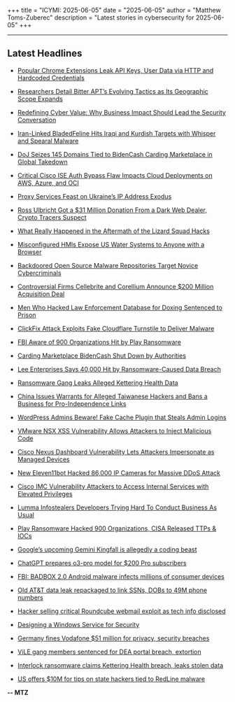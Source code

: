 +++
title = "ICYMI: 2025-06-05"
date = "2025-06-05"
author = "Matthew Toms-Zuberec"
description = "Latest stories in cybersecurity for 2025-06-05"
+++

---------------------------------------------------------------------------
## Latest Headlines
- [Popular Chrome Extensions Leak API Keys, User Data via HTTP and Hardcoded Credentials](https://thehackernews.com/2025/06/popular-chrome-extensions-leak-api-keys.html)

- [Researchers Detail Bitter APT’s Evolving Tactics as Its Geographic Scope Expands](https://thehackernews.com/2025/06/bitter-hacker-group-expands-cyber.html)

- [Redefining Cyber Value: Why Business Impact Should Lead the Security Conversation](https://thehackernews.com/2025/06/redefining-cyber-value-why-business.html)

- [Iran-Linked BladedFeline Hits Iraqi and Kurdish Targets with Whisper and Spearal Malware](https://thehackernews.com/2025/06/iran-linked-bladedfeline-hits-iraqi-and.html)

- [DoJ Seizes 145 Domains Tied to BidenCash Carding Marketplace in Global Takedown](https://thehackernews.com/2025/06/doj-seizes-145-domains-tied-to.html)

- [Critical Cisco ISE Auth Bypass Flaw Impacts Cloud Deployments on AWS, Azure, and OCI](https://thehackernews.com/2025/06/critical-cisco-ise-auth-bypass-flaw.html)

- [Proxy Services Feast on Ukraine’s IP Address Exodus](https://krebsonsecurity.com/2025/06/proxy-services-feast-on-ukraines-ip-address-exodus/)

- [Ross Ulbricht Got a $31 Million Donation From a Dark Web Dealer, Crypto Tracers Suspect](https://www.wired.com/story/ross-ulbricht-31-million-donation-alphabay/)

- [What Really Happened in the Aftermath of the Lizard Squad Hacks](https://www.wired.com/story/ctrl-alt-chaos-joe-tidy-book-excerpt/)

- [Misconfigured HMIs Expose US Water Systems to Anyone with a Browser](https://www.securityweek.com/misconfigured-hmis-expose-us-water-systems-to-anyone-with-a-browser/)

- [Backdoored Open Source Malware Repositories Target Novice Cybercriminals](https://www.securityweek.com/backdoored-open-source-malware-repositories-target-novice-cybercriminals/)

- [Controversial Firms Cellebrite and Corellium Announce $200 Million Acquisition Deal](https://www.securityweek.com/controversial-firms-cellebrite-and-corellium-announce-200-million-acquisition-deal/)

- [Men Who Hacked Law Enforcement Database for Doxing Sentenced to Prison](https://www.securityweek.com/men-who-hacked-law-enforcement-database-for-doxing-sentenced-to-prison/)

- [ClickFix Attack Exploits Fake Cloudflare Turnstile to Deliver Malware](https://www.securityweek.com/clickfix-attack-exploits-fake-cloudflare-turnstile-to-deliver-malware/)

- [FBI Aware of 900 Organizations Hit by Play Ransomware](https://www.securityweek.com/fbi-aware-of-900-organizations-hit-by-play-ransomware/)

- [Carding Marketplace BidenCash Shut Down by Authorities](https://www.securityweek.com/carding-marketplace-bidencash-shut-down-by-authorities/)

- [Lee Enterprises Says 40,000 Hit by Ransomware-Caused Data Breach](https://www.securityweek.com/lee-enterprises-says-40000-hit-by-ransomware-caused-data-breach/)

- [Ransomware Gang Leaks Alleged Kettering Health Data](https://www.securityweek.com/ransomware-gang-leaks-alleged-kettering-health-data/)

- [China Issues Warrants for Alleged Taiwanese Hackers and Bans a Business for Pro-Independence Links](https://www.securityweek.com/china-issues-warrants-for-alleged-taiwanese-hackers-and-bans-a-business-for-pro-independence-links/)

- [WordPress Admins Beware! Fake Cache Plugin that Steals Admin Logins](https://cybersecuritynews.com/wordpress-admins-fake-cache-plugin/)

- [VMware NSX XSS Vulnerability Allows Attackers to Inject Malicious Code](https://cybersecuritynews.com/vmware-nsx-xss-vulnerability/)

- [Cisco Nexus Dashboard Vulnerability Lets Attackers Impersonate as Managed Devices](https://cybersecuritynews.com/cisco-nexus-dashboard-fabric-controller-vulnerability/)

- [New Eleven11bot Hacked 86,000 IP Cameras for Massive DDoS Attack](https://cybersecuritynews.com/new-eleven11bot-hacked-86000-ip-cameras/)

- [Cisco IMC Vulnerability Attackers to Access Internal Services with Elevated Privileges](https://cybersecuritynews.com/cisco-imc-privilege-escalation-vulnerability/)

- [Lumma Infostealers Developers Trying Hard To Conduct Business As Usual](https://cybersecuritynews.com/lumma-infostealers-developers-trying-hard/)

- [Play Ransomware Hacked 900 Organizations, CISA Released TTPs & IOCs](https://cybersecuritynews.com/play-ransomware-ttps-iocs/)

- [Google’s upcoming Gemini Kingfall is allegedly a coding beast](https://www.bleepingcomputer.com/news/artificial-intelligence/googles-upcoming-gemini-kingfall-is-allegedly-a-coding-beast/)

- [ChatGPT prepares o3-pro model for $200 Pro subscribers](https://www.bleepingcomputer.com/news/artificial-intelligence/chatgpt-prepares-o3-pro-model-for-200-pro-subscribers/)

- [FBI: BADBOX 2.0 Android malware infects millions of consumer devices](https://www.bleepingcomputer.com/news/security/fbi-badbox-20-android-malware-infects-millions-of-consumer-devices/)

- [Old AT&T data leak repackaged to link SSNs, DOBs to 49M phone numbers](https://www.bleepingcomputer.com/news/security/old-atandt-data-leak-repackaged-to-link-ssns-dobs-to-49m-phone-numbers/)

- [Hacker selling critical Roundcube webmail exploit as tech info disclosed](https://www.bleepingcomputer.com/news/security/hacker-selling-critical-roundcube-webmail-exploit-as-tech-info-disclosed/)

- [Designing a Windows Service for Security](https://www.bleepingcomputer.com/news/security/designing-a-windows-service-for-security/)

- [Germany fines Vodafone $51 million for privacy, security breaches](https://www.bleepingcomputer.com/news/security/germany-fines-vodafone-51-million-for-privacy-security-breaches/)

- [ViLE gang members sentenced for DEA portal breach, extortion](https://www.bleepingcomputer.com/news/security/vile-gang-members-sentenced-for-breaching-law-enforcement-portal/)

- [Interlock ransomware claims Kettering Health breach, leaks stolen data](https://www.bleepingcomputer.com/news/security/interlock-ransomware-claims-kettering-health-breach-leaks-stolen-data/)

- [US offers $10M for tips on state hackers tied to RedLine malware](https://www.bleepingcomputer.com/news/security/us-offers-10m-for-tips-on-state-hackers-tied-to-redline-malware/)

**-- MTZ**